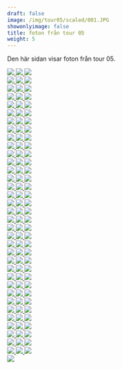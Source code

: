 ```yaml
---  
draft: false  
image: /img/tour05/scaled/001.JPG  
showonlyimage: false  
title: foton från tour 05  
weight: 5  
---
```


Den här sidan visar foton från tour 05.

<div class="col-md-8"> <div class="row">  
<a href="/img/tour05/scaled/001.JPG" data-toggle="lightbox"         data-gallery="example-gallery" class="col-sm-4">
<img src="/img/tour05/thumbs/001.JPG" class="img-fluid"> </a>  
<a href="/img/tour05/scaled/002.JPG" data-toggle="lightbox"         data-gallery="example-gallery" class="col-sm-4">
<img src="/img/tour05/thumbs/002.JPG" class="img-fluid"> </a>  
<a href="/img/tour05/scaled/003.JPG" data-toggle="lightbox"         data-gallery="example-gallery" class="col-sm-4">
<img src="/img/tour05/thumbs/003.JPG" class="img-fluid"> </a> </div>
<div class="row">  
<a href="/img/tour05/scaled/004.JPG" data-toggle="lightbox"         data-gallery="example-gallery" class="col-sm-4">
<img src="/img/tour05/thumbs/004.JPG" class="img-fluid"> </a>  
<a href="/img/tour05/scaled/005.JPG" data-toggle="lightbox"         data-gallery="example-gallery" class="col-sm-4">
<img src="/img/tour05/thumbs/005.JPG" class="img-fluid"> </a>  
<a href="/img/tour05/scaled/006.JPG" data-toggle="lightbox"         data-gallery="example-gallery" class="col-sm-4">
<img src="/img/tour05/thumbs/006.JPG" class="img-fluid"> </a> </div>
<div class="row">  
<a href="/img/tour05/scaled/007.JPG" data-toggle="lightbox"         data-gallery="example-gallery" class="col-sm-4">
<img src="/img/tour05/thumbs/007.JPG" class="img-fluid"> </a>  
<a href="/img/tour05/scaled/008.JPG" data-toggle="lightbox"         data-gallery="example-gallery" class="col-sm-4">
<img src="/img/tour05/thumbs/008.JPG" class="img-fluid"> </a>  
<a href="/img/tour05/scaled/009.JPG" data-toggle="lightbox"         data-gallery="example-gallery" class="col-sm-4">
<img src="/img/tour05/thumbs/009.JPG" class="img-fluid"> </a> </div>
<div class="row">  
<a href="/img/tour05/scaled/010.JPG" data-toggle="lightbox"         data-gallery="example-gallery" class="col-sm-4">
<img src="/img/tour05/thumbs/010.JPG" class="img-fluid"> </a>  
<a href="/img/tour05/scaled/011.JPG" data-toggle="lightbox"         data-gallery="example-gallery" class="col-sm-4">
<img src="/img/tour05/thumbs/011.JPG" class="img-fluid"> </a>  
<a href="/img/tour05/scaled/012.JPG" data-toggle="lightbox"         data-gallery="example-gallery" class="col-sm-4">
<img src="/img/tour05/thumbs/012.JPG" class="img-fluid"> </a> </div>
<div class="row">  
<a href="/img/tour05/scaled/013.JPG" data-toggle="lightbox"         data-gallery="example-gallery" class="col-sm-4">
<img src="/img/tour05/thumbs/013.JPG" class="img-fluid"> </a>  
<a href="/img/tour05/scaled/014.JPG" data-toggle="lightbox"         data-gallery="example-gallery" class="col-sm-4">
<img src="/img/tour05/thumbs/014.JPG" class="img-fluid"> </a>  
<a href="/img/tour05/scaled/015.JPG" data-toggle="lightbox"         data-gallery="example-gallery" class="col-sm-4">
<img src="/img/tour05/thumbs/015.JPG" class="img-fluid"> </a> </div>
<div class="row">  
<a href="/img/tour05/scaled/016.JPG" data-toggle="lightbox"         data-gallery="example-gallery" class="col-sm-4">
<img src="/img/tour05/thumbs/016.JPG" class="img-fluid"> </a>  
<a href="/img/tour05/scaled/017.JPG" data-toggle="lightbox"         data-gallery="example-gallery" class="col-sm-4">
<img src="/img/tour05/thumbs/017.JPG" class="img-fluid"> </a>  
<a href="/img/tour05/scaled/018.JPG" data-toggle="lightbox"         data-gallery="example-gallery" class="col-sm-4">
<img src="/img/tour05/thumbs/018.JPG" class="img-fluid"> </a> </div>
<div class="row">  
<a href="/img/tour05/scaled/019.JPG" data-toggle="lightbox"         data-gallery="example-gallery" class="col-sm-4">
<img src="/img/tour05/thumbs/019.JPG" class="img-fluid"> </a>  
<a href="/img/tour05/scaled/020.JPG" data-toggle="lightbox"         data-gallery="example-gallery" class="col-sm-4">
<img src="/img/tour05/thumbs/020.JPG" class="img-fluid"> </a>  
<a href="/img/tour05/scaled/021.JPG" data-toggle="lightbox"         data-gallery="example-gallery" class="col-sm-4">
<img src="/img/tour05/thumbs/021.JPG" class="img-fluid"> </a> </div>
<div class="row">  
<a href="/img/tour05/scaled/022.JPG" data-toggle="lightbox"         data-gallery="example-gallery" class="col-sm-4">
<img src="/img/tour05/thumbs/022.JPG" class="img-fluid"> </a>  
<a href="/img/tour05/scaled/023.JPG" data-toggle="lightbox"         data-gallery="example-gallery" class="col-sm-4">
<img src="/img/tour05/thumbs/023.JPG" class="img-fluid"> </a>  
<a href="/img/tour05/scaled/024.JPG" data-toggle="lightbox"         data-gallery="example-gallery" class="col-sm-4">
<img src="/img/tour05/thumbs/024.JPG" class="img-fluid"> </a> </div>
<div class="row">  
<a href="/img/tour05/scaled/025.JPG" data-toggle="lightbox"         data-gallery="example-gallery" class="col-sm-4">
<img src="/img/tour05/thumbs/025.JPG" class="img-fluid"> </a>  
<a href="/img/tour05/scaled/026.JPG" data-toggle="lightbox"         data-gallery="example-gallery" class="col-sm-4">
<img src="/img/tour05/thumbs/026.JPG" class="img-fluid"> </a>  
<a href="/img/tour05/scaled/027.JPG" data-toggle="lightbox"         data-gallery="example-gallery" class="col-sm-4">
<img src="/img/tour05/thumbs/027.JPG" class="img-fluid"> </a> </div>
<div class="row">  
<a href="/img/tour05/scaled/028.JPG" data-toggle="lightbox"         data-gallery="example-gallery" class="col-sm-4">
<img src="/img/tour05/thumbs/028.JPG" class="img-fluid"> </a>  
<a href="/img/tour05/scaled/029.JPG" data-toggle="lightbox"         data-gallery="example-gallery" class="col-sm-4">
<img src="/img/tour05/thumbs/029.JPG" class="img-fluid"> </a>  
<a href="/img/tour05/scaled/030.JPG" data-toggle="lightbox"         data-gallery="example-gallery" class="col-sm-4">
<img src="/img/tour05/thumbs/030.JPG" class="img-fluid"> </a> </div>
<div class="row">  
<a href="/img/tour05/scaled/031.JPG" data-toggle="lightbox"         data-gallery="example-gallery" class="col-sm-4">
<img src="/img/tour05/thumbs/031.JPG" class="img-fluid"> </a>  
<a href="/img/tour05/scaled/032.JPG" data-toggle="lightbox"         data-gallery="example-gallery" class="col-sm-4">
<img src="/img/tour05/thumbs/032.JPG" class="img-fluid"> </a>  
<a href="/img/tour05/scaled/033.JPG" data-toggle="lightbox"         data-gallery="example-gallery" class="col-sm-4">
<img src="/img/tour05/thumbs/033.JPG" class="img-fluid"> </a> </div>
<div class="row">  
<a href="/img/tour05/scaled/034.JPG" data-toggle="lightbox"         data-gallery="example-gallery" class="col-sm-4">
<img src="/img/tour05/thumbs/034.JPG" class="img-fluid"> </a>  
<a href="/img/tour05/scaled/035.JPG" data-toggle="lightbox"         data-gallery="example-gallery" class="col-sm-4">
<img src="/img/tour05/thumbs/035.JPG" class="img-fluid"> </a>  
<a href="/img/tour05/scaled/036.JPG" data-toggle="lightbox"         data-gallery="example-gallery" class="col-sm-4">
<img src="/img/tour05/thumbs/036.JPG" class="img-fluid"> </a> </div>
<div class="row">  
<a href="/img/tour05/scaled/037.JPG" data-toggle="lightbox"         data-gallery="example-gallery" class="col-sm-4">
<img src="/img/tour05/thumbs/037.JPG" class="img-fluid"> </a>  
<a href="/img/tour05/scaled/038.JPG" data-toggle="lightbox"         data-gallery="example-gallery" class="col-sm-4">
<img src="/img/tour05/thumbs/038.JPG" class="img-fluid"> </a>  
<a href="/img/tour05/scaled/039.JPG" data-toggle="lightbox"         data-gallery="example-gallery" class="col-sm-4">
<img src="/img/tour05/thumbs/039.JPG" class="img-fluid"> </a> </div>
<div class="row">  
<a href="/img/tour05/scaled/040.JPG" data-toggle="lightbox"         data-gallery="example-gallery" class="col-sm-4">
<img src="/img/tour05/thumbs/040.JPG" class="img-fluid"> </a>  
<a href="/img/tour05/scaled/041.JPG" data-toggle="lightbox"         data-gallery="example-gallery" class="col-sm-4">
<img src="/img/tour05/thumbs/041.JPG" class="img-fluid"> </a>  
<a href="/img/tour05/scaled/042.JPG" data-toggle="lightbox"         data-gallery="example-gallery" class="col-sm-4">
<img src="/img/tour05/thumbs/042.JPG" class="img-fluid"> </a> </div>
<div class="row">  
<a href="/img/tour05/scaled/043.JPG" data-toggle="lightbox"         data-gallery="example-gallery" class="col-sm-4">
<img src="/img/tour05/thumbs/043.JPG" class="img-fluid"> </a>  
<a href="/img/tour05/scaled/044.JPG" data-toggle="lightbox"         data-gallery="example-gallery" class="col-sm-4">
<img src="/img/tour05/thumbs/044.JPG" class="img-fluid"> </a>  
<a href="/img/tour05/scaled/045.JPG" data-toggle="lightbox"         data-gallery="example-gallery" class="col-sm-4">
<img src="/img/tour05/thumbs/045.JPG" class="img-fluid"> </a> </div>
<div class="row">  
<a href="/img/tour05/scaled/046.JPG" data-toggle="lightbox"         data-gallery="example-gallery" class="col-sm-4">
<img src="/img/tour05/thumbs/046.JPG" class="img-fluid"> </a>  
<a href="/img/tour05/scaled/047.JPG" data-toggle="lightbox"         data-gallery="example-gallery" class="col-sm-4">
<img src="/img/tour05/thumbs/047.JPG" class="img-fluid"> </a>  
<a href="/img/tour05/scaled/048.JPG" data-toggle="lightbox"         data-gallery="example-gallery" class="col-sm-4">
<img src="/img/tour05/thumbs/048.JPG" class="img-fluid"> </a> </div>
<div class="row">  
<a href="/img/tour05/scaled/049.JPG" data-toggle="lightbox"         data-gallery="example-gallery" class="col-sm-4">
<img src="/img/tour05/thumbs/049.JPG" class="img-fluid"> </a>  
<a href="/img/tour05/scaled/050.JPG" data-toggle="lightbox"         data-gallery="example-gallery" class="col-sm-4">
<img src="/img/tour05/thumbs/050.JPG" class="img-fluid"> </a>  
<a href="/img/tour05/scaled/051.JPG" data-toggle="lightbox"         data-gallery="example-gallery" class="col-sm-4">
<img src="/img/tour05/thumbs/051.JPG" class="img-fluid"> </a> </div>
<div class="row">  
<a href="/img/tour05/scaled/052.JPG" data-toggle="lightbox"         data-gallery="example-gallery" class="col-sm-4">
<img src="/img/tour05/thumbs/052.JPG" class="img-fluid"> </a>  
<a href="/img/tour05/scaled/053.JPG" data-toggle="lightbox"         data-gallery="example-gallery" class="col-sm-4">
<img src="/img/tour05/thumbs/053.JPG" class="img-fluid"> </a>  
<a href="/img/tour05/scaled/054.JPG" data-toggle="lightbox"         data-gallery="example-gallery" class="col-sm-4">
<img src="/img/tour05/thumbs/054.JPG" class="img-fluid"> </a> </div>
<div class="row">  
<a href="/img/tour05/scaled/055.JPG" data-toggle="lightbox"         data-gallery="example-gallery" class="col-sm-4">
<img src="/img/tour05/thumbs/055.JPG" class="img-fluid"> </a>  
<a href="/img/tour05/scaled/056.JPG" data-toggle="lightbox"         data-gallery="example-gallery" class="col-sm-4">
<img src="/img/tour05/thumbs/056.JPG" class="img-fluid"> </a>  
<a href="/img/tour05/scaled/057.JPG" data-toggle="lightbox"         data-gallery="example-gallery" class="col-sm-4">
<img src="/img/tour05/thumbs/057.JPG" class="img-fluid"> </a> </div>
<div class="row">  
<a href="/img/tour05/scaled/058.JPG" data-toggle="lightbox"         data-gallery="example-gallery" class="col-sm-4">
<img src="/img/tour05/thumbs/058.JPG" class="img-fluid"> </a>  
<a href="/img/tour05/scaled/059.JPG" data-toggle="lightbox"         data-gallery="example-gallery" class="col-sm-4">
<img src="/img/tour05/thumbs/059.JPG" class="img-fluid"> </a>  
<a href="/img/tour05/scaled/060.JPG" data-toggle="lightbox"         data-gallery="example-gallery" class="col-sm-4">
<img src="/img/tour05/thumbs/060.JPG" class="img-fluid"> </a> </div>
<div class="row">  
<a href="/img/tour05/scaled/061.JPG" data-toggle="lightbox"         data-gallery="example-gallery" class="col-sm-4">
<img src="/img/tour05/thumbs/061.JPG" class="img-fluid"> </a>  
<a href="/img/tour05/scaled/062.JPG" data-toggle="lightbox"         data-gallery="example-gallery" class="col-sm-4">
<img src="/img/tour05/thumbs/062.JPG" class="img-fluid"> </a>  
<a href="/img/tour05/scaled/063.JPG" data-toggle="lightbox"         data-gallery="example-gallery" class="col-sm-4">
<img src="/img/tour05/thumbs/063.JPG" class="img-fluid"> </a> </div>
<div class="row">  
<a href="/img/tour05/scaled/064.JPG" data-toggle="lightbox"         data-gallery="example-gallery" class="col-sm-4">
<img src="/img/tour05/thumbs/064.JPG" class="img-fluid"> </a>  
<a href="/img/tour05/scaled/065.JPG" data-toggle="lightbox"         data-gallery="example-gallery" class="col-sm-4">
<img src="/img/tour05/thumbs/065.JPG" class="img-fluid"> </a>  
<a href="/img/tour05/scaled/066.JPG" data-toggle="lightbox"         data-gallery="example-gallery" class="col-sm-4">
<img src="/img/tour05/thumbs/066.JPG" class="img-fluid"> </a> </div>
<div class="row">  
<a href="/img/tour05/scaled/067.JPG" data-toggle="lightbox"         data-gallery="example-gallery" class="col-sm-4">
<img src="/img/tour05/thumbs/067.JPG" class="img-fluid"> </a>  
<a href="/img/tour05/scaled/068.JPG" data-toggle="lightbox"         data-gallery="example-gallery" class="col-sm-4">
<img src="/img/tour05/thumbs/068.JPG" class="img-fluid"> </a>  
<a href="/img/tour05/scaled/069.JPG" data-toggle="lightbox"         data-gallery="example-gallery" class="col-sm-4">
<img src="/img/tour05/thumbs/069.JPG" class="img-fluid"> </a> </div>
<div class="row">  
<a href="/img/tour05/scaled/070.JPG" data-toggle="lightbox"         data-gallery="example-gallery" class="col-sm-4">
<img src="/img/tour05/thumbs/070.JPG" class="img-fluid"> </a>  
<a href="/img/tour05/scaled/071.JPG" data-toggle="lightbox"         data-gallery="example-gallery" class="col-sm-4">
<img src="/img/tour05/thumbs/071.JPG" class="img-fluid"> </a>  
<a href="/img/tour05/scaled/072.JPG" data-toggle="lightbox"         data-gallery="example-gallery" class="col-sm-4">
<img src="/img/tour05/thumbs/072.JPG" class="img-fluid"> </a> </div>
<div class="row">  
<a href="/img/tour05/scaled/073.JPG" data-toggle="lightbox"         data-gallery="example-gallery" class="col-sm-4">
<img src="/img/tour05/thumbs/073.JPG" class="img-fluid"> </a>  
<a href="/img/tour05/scaled/074.JPG" data-toggle="lightbox"         data-gallery="example-gallery" class="col-sm-4">
<img src="/img/tour05/thumbs/074.JPG" class="img-fluid"> </a>  
<a href="/img/tour05/scaled/075.JPG" data-toggle="lightbox"         data-gallery="example-gallery" class="col-sm-4">
<img src="/img/tour05/thumbs/075.JPG" class="img-fluid"> </a> </div>
<div class="row">  
<a href="/img/tour05/scaled/076.JPG" data-toggle="lightbox"         data-gallery="example-gallery" class="col-sm-4">
<img src="/img/tour05/thumbs/076.JPG" class="img-fluid"> </a>  
<a href="/img/tour05/scaled/077.JPG" data-toggle="lightbox"         data-gallery="example-gallery" class="col-sm-4">
<img src="/img/tour05/thumbs/077.JPG" class="img-fluid"> </a>  
<a href="/img/tour05/scaled/078.JPG" data-toggle="lightbox"         data-gallery="example-gallery" class="col-sm-4">
<img src="/img/tour05/thumbs/078.JPG" class="img-fluid"> </a> </div>
<div class="row">  
<a href="/img/tour05/scaled/079.JPG" data-toggle="lightbox"         data-gallery="example-gallery" class="col-sm-4">
<img src="/img/tour05/thumbs/079.JPG" class="img-fluid"> </a>  
<a href="/img/tour05/scaled/080.JPG" data-toggle="lightbox"         data-gallery="example-gallery" class="col-sm-4">
<img src="/img/tour05/thumbs/080.JPG" class="img-fluid"> </a>  
<a href="/img/tour05/scaled/081.JPG" data-toggle="lightbox"         data-gallery="example-gallery" class="col-sm-4">
<img src="/img/tour05/thumbs/081.JPG" class="img-fluid"> </a> </div>
<div class="row">  
<a href="/img/tour05/scaled/082.JPG" data-toggle="lightbox"         data-gallery="example-gallery" class="col-sm-4">
<img src="/img/tour05/thumbs/082.JPG" class="img-fluid"> </a>  
<a href="/img/tour05/scaled/083.JPG" data-toggle="lightbox"         data-gallery="example-gallery" class="col-sm-4">
<img src="/img/tour05/thumbs/083.JPG" class="img-fluid"> </a>  
<a href="/img/tour05/scaled/084.JPG" data-toggle="lightbox"         data-gallery="example-gallery" class="col-sm-4">
<img src="/img/tour05/thumbs/084.JPG" class="img-fluid"> </a> </div>
<div class="row">  
<a href="/img/tour05/scaled/085.JPG" data-toggle="lightbox"         data-gallery="example-gallery" class="col-sm-4">
<img src="/img/tour05/thumbs/085.JPG" class="img-fluid"> </a>  
<a href="/img/tour05/scaled/086.JPG" data-toggle="lightbox"         data-gallery="example-gallery" class="col-sm-4">
<img src="/img/tour05/thumbs/086.JPG" class="img-fluid"> </a>  
<a href="/img/tour05/scaled/087.JPG" data-toggle="lightbox"         data-gallery="example-gallery" class="col-sm-4">
<img src="/img/tour05/thumbs/087.JPG" class="img-fluid"> </a> </div>
<div class="row">  
<a href="/img/tour05/scaled/088.JPG" data-toggle="lightbox"         data-gallery="example-gallery" class="col-sm-4">
<img src="/img/tour05/thumbs/088.JPG" class="img-fluid"> </a>  
<a href="/img/tour05/scaled/089.JPG" data-toggle="lightbox"         data-gallery="example-gallery" class="col-sm-4">
<img src="/img/tour05/thumbs/089.JPG" class="img-fluid"> </a>  
<a href="/img/tour05/scaled/090.JPG" data-toggle="lightbox"         data-gallery="example-gallery" class="col-sm-4">
<img src="/img/tour05/thumbs/090.JPG" class="img-fluid"> </a> </div>
<div class="row">  
<a href="/img/tour05/scaled/091.JPG" data-toggle="lightbox"         data-gallery="example-gallery" class="col-sm-4">
<img src="/img/tour05/thumbs/091.JPG" class="img-fluid"> </a>  
<a href="/img/tour05/scaled/092.JPG" data-toggle="lightbox"         data-gallery="example-gallery" class="col-sm-4">
<img src="/img/tour05/thumbs/092.JPG" class="img-fluid"> </a>  
<a href="/img/tour05/scaled/093.JPG" data-toggle="lightbox"         data-gallery="example-gallery" class="col-sm-4">
<img src="/img/tour05/thumbs/093.JPG" class="img-fluid"> </a> </div>
<div class="row">  
<a href="/img/tour05/scaled/094.JPG" data-toggle="lightbox"         data-gallery="example-gallery" class="col-sm-4">
<img src="/img/tour05/thumbs/094.JPG" class="img-fluid"> </a>  
<a href="/img/tour05/scaled/095.JPG" data-toggle="lightbox"         data-gallery="example-gallery" class="col-sm-4">
<img src="/img/tour05/thumbs/095.JPG" class="img-fluid"> </a>  
<a href="/img/tour05/scaled/096.JPG" data-toggle="lightbox"         data-gallery="example-gallery" class="col-sm-4">
<img src="/img/tour05/thumbs/096.JPG" class="img-fluid"> </a> </div>
<div class="row">  
<a href="/img/tour05/scaled/097.JPG" data-toggle="lightbox"         data-gallery="example-gallery" class="col-sm-4">
<img src="/img/tour05/thumbs/097.JPG" class="img-fluid"> </a>  
<a href="/img/tour05/scaled/098.JPG" data-toggle="lightbox"         data-gallery="example-gallery" class="col-sm-4">
<img src="/img/tour05/thumbs/098.JPG" class="img-fluid"> </a>  
<a href="/img/tour05/scaled/099.JPG" data-toggle="lightbox"         data-gallery="example-gallery" class="col-sm-4">
<img src="/img/tour05/thumbs/099.JPG" class="img-fluid"> </a> </div>
<div class="row">  
<a href="/img/tour05/scaled/100.JPG" data-toggle="lightbox"         data-gallery="example-gallery" class="col-sm-4">
<img src="/img/tour05/thumbs/100.JPG" class="img-fluid"> </a>  
<a href="/img/tour05/scaled/101.JPG" data-toggle="lightbox"         data-gallery="example-gallery" class="col-sm-4">
<img src="/img/tour05/thumbs/101.JPG" class="img-fluid"> </a>  
<a href="/img/tour05/scaled/102.JPG" data-toggle="lightbox"         data-gallery="example-gallery" class="col-sm-4">
<img src="/img/tour05/thumbs/102.JPG" class="img-fluid"> </a> </div>
<div class="row">  
<a href="/img/tour05/scaled/103.JPG" data-toggle="lightbox"         data-gallery="example-gallery" class="col-sm-4">
<img src="/img/tour05/thumbs/103.JPG" class="img-fluid"> </a>  
<a href="/img/tour05/scaled/104.JPG" data-toggle="lightbox"         data-gallery="example-gallery" class="col-sm-4">
<img src="/img/tour05/thumbs/104.JPG" class="img-fluid"> </a>  
<a href="/img/tour05/scaled/105.JPG" data-toggle="lightbox"         data-gallery="example-gallery" class="col-sm-4">
<img src="/img/tour05/thumbs/105.JPG" class="img-fluid"> </a> </div>
<div class="row">  
<a href="/img/tour05/scaled/106.JPG" data-toggle="lightbox"         data-gallery="example-gallery" class="col-sm-4">
<img src="/img/tour05/thumbs/106.JPG" class="img-fluid"> </a> </div>
</div>
